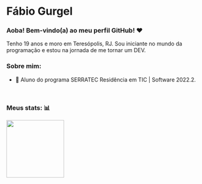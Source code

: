# Fábio Gurgel
### Aoba! Bem-vindo(a) ao meu perfil GitHub! :heart:
Tenho 19 anos e moro em Teresópolis, RJ. Sou iniciante no mundo da programação e estou na jornada de me tornar um DEV.

### Sobre mim:
- 🌱 Aluno do programa SERRATEC Residência em TIC | Software 2022.2.
<br />

### Meus stats: :bar_chart:
<div>
<a href="https://github.com/Fabio-Gurgel">
<img height="150em" src="https://github-readme-stats.vercel.app/api?username=Fabio-Gurgel&show_icons=true&theme=dracula&include_all_commits=true&count_private=true"/>
</div>




<!--!
**Fabio-Gurgel/Fabio-Gurgel** is a ✨ _special_ ✨ repository because its `README.md` (this file) appears on your GitHub profile.

Here are some ideas to get you started:

- 🔭 I’m currently working on ...
- 🌱 I’m currently learning ...
- 👯 I’m looking to collaborate on ...
- 🤔 I’m looking for help with ...
- 💬 Ask me about ...
- 📫 How to reach me: ...
- 😄 Pronouns: ...
- ⚡ Fun fact: ...
-->
